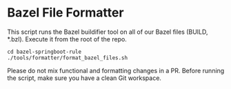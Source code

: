 # Bazel File Formatter

This script runs the Bazel buildifier tool on all of our Bazel files (BUILD, \*.bzl).
Execute it from the root of the repo.

```
cd bazel-springboot-rule
./tools/formatter/format_bazel_files.sh
```

Please do not mix functional and formatting changes in a PR.
Before running the script, make sure you have a clean Git workspace.
